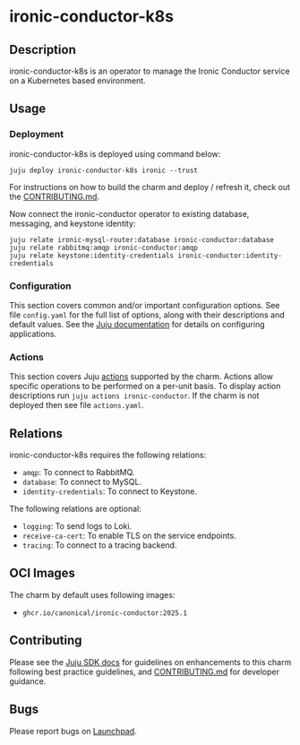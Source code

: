 # ironic-conductor-k8s

## Description

ironic-conductor-k8s is an operator to manage the Ironic Conductor service on a
Kubernetes based environment.

## Usage

### Deployment

ironic-conductor-k8s is deployed using command below:

    juju deploy ironic-conductor-k8s ironic --trust

For instructions on how to build the charm and deploy / refresh it, check out
the [CONTRIBUTING.md][contributors-guide].

Now connect the ironic-conductor operator to existing database, messaging,
and keystone identity:

    juju relate ironic-mysql-router:database ironic-conductor:database
    juju relate rabbitmq:amqp ironic-conductor:amqp
    juju relate keystone:identity-credentials ironic-conductor:identity-credentials

### Configuration

This section covers common and/or important configuration options. See file
`config.yaml` for the full list of options, along with their descriptions and
default values. See the [Juju documentation][juju-docs-config-apps] for details
on configuring applications.

### Actions

This section covers Juju [actions][juju-docs-actions] supported by the charm.
Actions allow specific operations to be performed on a per-unit basis. To
display action descriptions run `juju actions ironic-conductor`. If the charm
is not deployed then see file `actions.yaml`.

## Relations

ironic-conductor-k8s requires the following relations:

- `amqp`: To connect to RabbitMQ.
- `database`: To connect to MySQL.
- `identity-credentials`: To connect to Keystone.

The following relations are optional:

- `logging`: To send logs to Loki.
- `receive-ca-cert`: To enable TLS on the service endpoints.
- `tracing`: To connect to a tracing backend.

## OCI Images

The charm by default uses following images:

- `ghcr.io/canonical/ironic-conductor:2025.1`

## Contributing

Please see the [Juju SDK docs](https://juju.is/docs/sdk) for guidelines
on enhancements to this charm following best practice guidelines, and
[CONTRIBUTING.md][contributors-guide] for developer guidance.

## Bugs

Please report bugs on [Launchpad][lp-bugs-charm-ironic-conductor-k8s].

<!-- LINKS -->

[contributors-guide]: https://opendev.org/openstack/sunbeam-charms/src/branch/main/charms/ironic-conductor-k8s/CONTRIBUTING.md
[juju-docs-actions]: https://jaas.ai/docs/actions
[juju-docs-config-apps]: https://documentation.ubuntu.com/juju/3.6/reference/configuration/#application-configuration
[lp-bugs-charm-ironic-conductor-k8s]: https://bugs.launchpad.net/sunbeam-charms/+filebug
